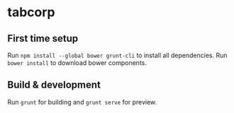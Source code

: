 # tabcorp

## First time setup

Run `npm install --global bower grunt-cli` to install all dependencies.
Run `bower install` to download bower components.

## Build & development

Run `grunt` for building and `grunt serve` for preview.
